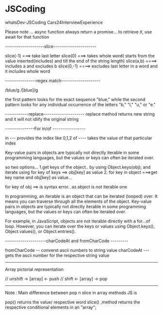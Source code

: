 # JSCoding
 whatsDev-JSCoding
 Cars24InterviewExperience



Please note ... async function always return a promise...
to retrieve it, use await for that function




--------------------slice----------------------


slice(-1) ===> take last letter
slice(0)  ===> takes whole word( starts from the value inserted(includes) and till the end of the string length)
slice(a,b) ====> includes a and excludes b
slice(0,-1) ====> excludes last letter in a word and it includes whole word




----------------regex match--------------------

/blue/g
/[blue]/g

the first pattern looks for the exact sequence "blue," while the second pattern looks for any individual occurrence of the letters "b," "l," "u," or "e."



------------replace---------------------
replace method returns new string and it will not idiify the original string


---------------For in/of -----------------

in --- provides the index like 0,1,2
of ---- takes the value of that particular index

Key-value pairs in objects are typically not directly iterable in some programming languages, but the values or keys can often be iterated over.

so two options...
1.get keys of the object.. by using Object.keys(obj); and iterate using for key of keys ==> obj[key] as value
2. for key in object ===>get key name and obj[key] as value...

for key of obj ==> is syntax error.. as object is not iterable one

In programming, an iterable is an object that can be iterated (looped) over. It means you can traverse through all the elements of the object. Key-value pairs in objects are typically not directly iterable in some programming languages, but the values or keys can often be iterated over.

For example, in JavaScript, objects are not iterable directly with a for...of loop. However, you can iterate over the keys or values using Object.keys(), Object.values(), or Object.entries().

---------------------charCodeAt and fromCharCode ---------

fromCharCode -- converst ascii numbers to string value
charCodeAt --- gets the ascii number for the respective string value
**************************************************************************

Array pictorial representation

// unshift -> [array] <- push
// shift   <- [array] -> pop


**************************************************************************

Note : Main difference between pop n slice in array methods JS is

pop() returns the value/ respective word
slice() ,method returns the respective conditional elements in an "array";